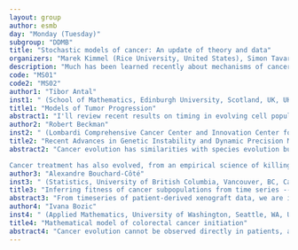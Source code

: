 ```yaml
---
layout: group
author: esmb
day: "Monday (Tuesday)"
subgroup: "DDMB"
title: "Stochastic models of cancer: An update of theory and data"
organizers: "Marek Kimmel (Rice University, United States), Simon Tavare (Columbia University, United States)"
description: "Much has been learned recently about mechanisms of cancer progression, as well as about cancer stochasticity at the molecular and population level, and about interaction of tumors with normal cells of the organism. These developments prompted progress in mathematical, computational and statistical models and tools. This mini-symposium brings together a diverse group of representatives of several leading institutions who will discuss their recent work. Topics range from branching processes and cellular automata, to mathematical models of mutation, genetic drift and selection, immune infiltration of tumors, and evolutionary dynamics of specific types of cancer. They also include statistical methods, such as cancer phylodynamics. The organizers hope these will provide inspiration for further work in the area."
code: "MS01"
code2: "MS02"
author1: "Tibor Antal"
inst1: " (School of Mathematics, Edinburgh University, Scotland, UK, UK)"
title1: "Models of Tumor Progression"
abstract1: "I'll review recent results on timing in evolving cell populations. The stochasticity is taken into account by the use of branching processes, and the general question is the time it takes to produce cells with some specific properties. As an application the (possible) relapse time after cancer treatment will be discussed."
author2: "Robert Beckman"
inst2: " (Lombardi Comprehensive Cancer Center and Innovation Center for Biomedical Informatics, Georgetown University Medical Center, Washington, DC, USA, USA)"
title2: "Recent Advances in Genetic Instability and Dynamic Precision Medicine of Cancer"
abstract2: "Cancer evolution has similarities with species evolution but also important differences. This talk will outline some of these differences, including results from the deepest, most accurate sequencing of a solid tumor done to date. By probing the evolution of extremely rare mutations, we learn that the amount of intratumoral heterogeneity is far greater than previously assumed, and that subclones harboring pre-existing resistance to any single therapy will be universally present in any clinically diagnosable tumor. Moreover, rare mutations evolve neutrally, and surprisingly the popular “infinite sites assumption” suggesting that a new mutation will appear in only one cell at once, does not apply at this stage of tumor growth.

Cancer treatment has also evolved, from an empirical science of killing dividing cells, to the current era of “precision medicine”, targeted to molecular features of individual cancers. However, current precision medicine views a single individual’s cancer as largely uniform and static. Moreover, from a strategic perspective, it thinks primarily of the current therapeutic maneuver. In contrast, dynamic precision medicine (DPM) plans ahead, considers intratumoral heterogeneity and evolutionary dynamics, and probabilistically weighs the future benefits of preventing resistance against the benefits of immediate cytoreduction. Simulations indicate it has the potential to double median survival broadly across cancers. This talk will provide background about DPM, highlighting differences from other approaches to evolutionarily directed therapy. It will describe recent advances, including the role of genetically unstable “hypermutator subclones”, the possibility of clinical translation in presurgical “neoadjuvant “ settings, and considerations in clinical trial design."
author3: "Alexandre Bouchard-Côté"
inst3: " (Statistics, University of British Columbia, Vancouver, BC, Canada, Canada)"
title3: "Inferring fitness of cancer subpopulations from time series --- Bayesian methods for the Wright-Fisher diffusion with selection"
abstract3: "From timeseries of patient-derived xenograft data, we are interested in inferring fitness parameters for sub-populations of cancer cells measured using single cell sequencing. I will describe a statistical model for Bayesian inference of these fitness parameters. The model is based on a stochastic differential equation, the Wright-Fisher diffusion with fitness, the parameters of which are treated as random. We extend advanced MCMC methodologies such as PMCMC to perform Bayesian inference at scale, the posterior distribution being defined over a high-dimensional space and informed by a large dataset."
author4: "Ivana Bozic"
inst4: " (Applied Mathematics, University of Washington, Seattle, WA, USA, USA)"
title4: "Mathematical model of colorectal cancer initiation"
abstract4: "Cancer evolution cannot be observed directly in patients, and new methodologies are needed for obtaining a quantitative understanding of this obscure process. We developed and analyzed a stochastic model of malignant transformation in the colon that precisely quantifies the process of colorectal carcinogenesis in patients through loss of tumor suppressors APC and TP53 and gain of the KRAS oncogene. Our study employs experimentally measured mutation rates in the colon and growth advantages provided by driver mutations. We calculate the probability of a colorectal malignancy, the sizes of premalignant lesions, and the order of acquisition of driver mutations during colorectal tumor evolution. We demonstrate that the order of driver events in colorectal cancer is determined primarily by the fitness effects that they provide, rather than their mutation rates."
---
```


